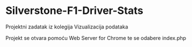 # Silverstone-F1-Driver-Stats
Projektni zadatak iz kolegija Vizualizacija podataka

Projekt se otvara pomoću Web Server for Chrome te se odabere index.php
